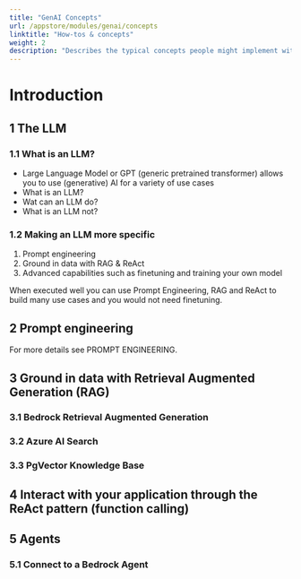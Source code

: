 ```yaml
---
title: "GenAI Concepts"
url: /appstore/modules/genai/concepts
linktitle: "How-tos & concepts"
weight: 2
description: "Describes the typical concepts people might implement with GenAI."
---
```


# Introduction


## 1 The LLM

### 1.1 What is an LLM?

* Large Language Model or GPT (generic pretrained transformer) allows you to use (generative) AI for a variety of use cases
* What is an LLM?
* Wat can an LLM do?
* What is an LLM not?

### 1.2 Making an LLM more specific

1. Prompt engineering
2. Ground in data with RAG & ReAct
3. Advanced capabilities such as finetuning and training your own model

When executed well you can use Prompt Engineering, RAG and ReAct to build many use cases and you would not need finetuning.

## 2 Prompt engineering

For more details see PROMPT ENGINEERING.

## 3 Ground in data with Retrieval Augmented Generation (RAG)

### 3.1 Bedrock Retrieval Augmented Generation

### 3.2 Azure AI Search

### 3.3 PgVector Knowledge Base

## 4 Interact with your application through the ReAct pattern (function calling)

## 5 Agents

### 5.1 Connect to a Bedrock Agent


